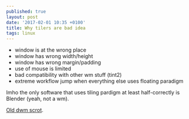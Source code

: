 ```yaml
---
published: true
layout: post
date: '2017-02-01 10:35 +0100'
title: Why tilers are bad idea
tags: linux
---
```

- window is at the wrong place
- window has wrong width/height
- window has wrong margin/padding
- use of mouse is limited
- bad compatibility with other wm stuff (tint2)
- extreme workflow jump when everything else uses floating paradigm

Imho the only software that uses tiling pardigm at least half-correctly is Blender (yeah, not a wm).

[Old dwm scrot](http://shrani.si/f/J/Dt/2JyfnMqL/1/dwm.png).
